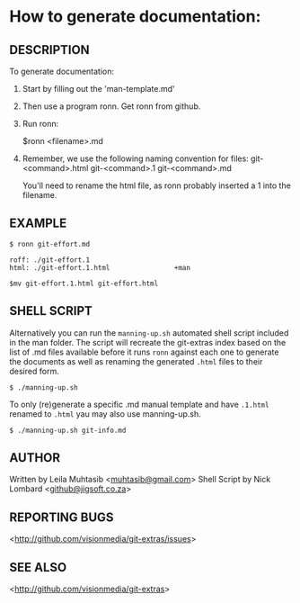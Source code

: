 How to generate documentation:
================================

## DESCRIPTION

To generate documentation:

1) Start by filling out the 'man-template.md'

2) Then use a program ronn. Get ronn from github.

3) Run ronn:

    $ronn &lt;filename&gt;.md

4)  Remember, we use the following naming convention for files:
    git-&lt;command&gt;.html
    git-&lt;command&gt;.1
    git-&lt;command&gt;.md

    You'll need to rename the html file, as ronn probably inserted a 1 into the filename.

## EXAMPLE

    $ ronn git-effort.md

    roff: ./git-effort.1
    html: ./git-effort.1.html                +man

    $mv git-effort.1.html git-effort.html

## SHELL SCRIPT

Alternatively you can run the `manning-up.sh` automated shell script included in the man folder. The script will recreate the git-extras index based on the list of .md files available before it runs `ronn` against each one to generate the documents as well as renaming the generated `.html` files to their desired form.

    $ ./manning-up.sh

To only (re)generate a specific .md manual template and have `.1.html` renamed to `.html` yau may also use manning-up.sh.

    $ ./manning-up.sh git-info.md

## AUTHOR

Written by Leila Muhtasib &lt;<muhtasib@gmail.com>&gt;
Shell Script by Nick Lombard &lt;<github@jigsoft.co.za>&gt;

## REPORTING BUGS

&lt;<http://github.com/visionmedia/git-extras/issues>&gt;

## SEE ALSO

&lt;<http://github.com/visionmedia/git-extras>&gt;

